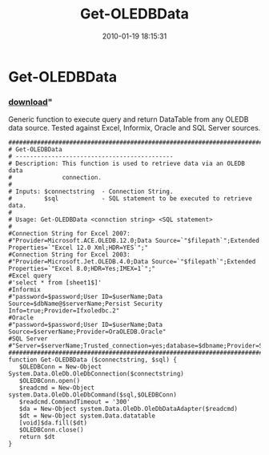 ﻿---
pid:            1591
parent:         0
children:       
poster:         Chad Miller
title:          Get-OLEDBData
date:           2010-01-19 18:15:31
format:         posh
---

# Get-OLEDBData

### [download](1591.ps1)"

Generic function to execute query and return DataTable from any OLEDB data source. Tested against Excel, Informix, Oracle and SQL Server sources.

```posh
###########################################################################
# Get-OLEDBData
# --------------------------------------------
# Description: This function is used to retrieve data via an OLEDB data
#              connection.
#
# Inputs: $connectstring  - Connection String.
#         $sql            - SQL statement to be executed to retrieve data.
# 
# Usage: Get-OLEDBData <connction string> <SQL statement>
#
#Connection String for Excel 2007:
#"Provider=Microsoft.ACE.OLEDB.12.0;Data Source=`"$filepath`";Extended Properties=`"Excel 12.0 Xml;HDR=YES`";"
#Connection String for Excel 2003:
#"Provider=Microsoft.Jet.OLEDB.4.0;Data Source=`"$filepath`";Extended Properties=`"Excel 8.0;HDR=Yes;IMEX=1`";"
#Excel query
#'select * from [sheet1$]'
#Informix
#"password=$password;User ID=$userName;Data Source=$dbName@$serverName;Persist Security Info=true;Provider=Ifxoledbc.2"
#Oracle
#"password=$password;User ID=$userName;Data Source=$serverName;Provider=OraOLEDB.Oracle"
#SQL Server
#"Server=$serverName;Trusted_connection=yes;database=$dbname;Provider=SQLNCLI;"
###########################################################################
function Get-OLEDBData ($connectstring, $sql) {
   $OLEDBConn = New-Object System.Data.OleDb.OleDbConnection($connectstring)
   $OLEDBConn.open()
   $readcmd = New-Object system.Data.OleDb.OleDbCommand($sql,$OLEDBConn)
   $readcmd.CommandTimeout = '300'
   $da = New-Object system.Data.OleDb.OleDbDataAdapter($readcmd)
   $dt = New-Object system.Data.datatable
   [void]$da.fill($dt)
   $OLEDBConn.close()
   return $dt
}
```
